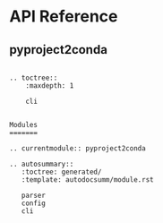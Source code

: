 # API Reference

## pyproject2conda

```{eval-rst}

.. toctree::
    :maxdepth: 1

    cli


Modules
=======

.. currentmodule:: pyproject2conda

.. autosummary::
   :toctree: generated/
   :template: autodocsumm/module.rst

   parser
   config
   cli



```
